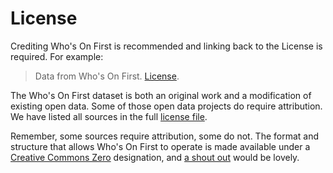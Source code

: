 # License

Crediting Who's On First is recommended and linking back to the License is required. For example:

> Data from Who's On First. [License](https://whosonfirst.org/docs/licenses/).

The Who's On First dataset is both an original work and a modification of existing open data. Some of those open data projects do require attribution. We have listed all sources in the full [license file](https://whosonfirst.org/docs/licenses/).

Remember, some sources require attribution, some do not. The format and structure that allows Who's On First to operate is made available under a [Creative Commons Zero](https://creativecommons.org/choose/zero/) designation, and [a shout out](https://twitter.com/mapzen/) would be lovely.